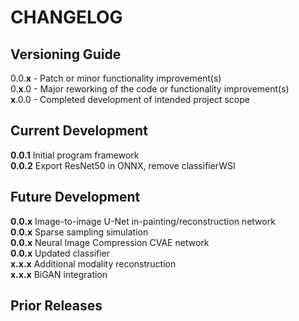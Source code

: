 # CHANGELOG

## Versioning Guide
0.0.**x** - Patch or minor functionality improvement(s)  
0.**x**.0 - Major reworking of the code or functionality improvement(s)  
**x**.0.0 - Completed development of intended project scope   

## Current Development

**0.0.1**  Initial program framework   
**0.0.2**  Export ResNet50 in ONNX, remove classifierWSI   

## Future Development

**0.0.x**  Image-to-image U-Net in-painting/reconstruction network   
**0.0.x**  Sparse sampling simulation   
**0.0.x**  Neural Image Compression CVAE network   
**0.0.x**  Updated classifier   
**x.x.x**  Additional modality reconstruction   
**x.x.x**  BiGAN integration   

## Prior Releases

